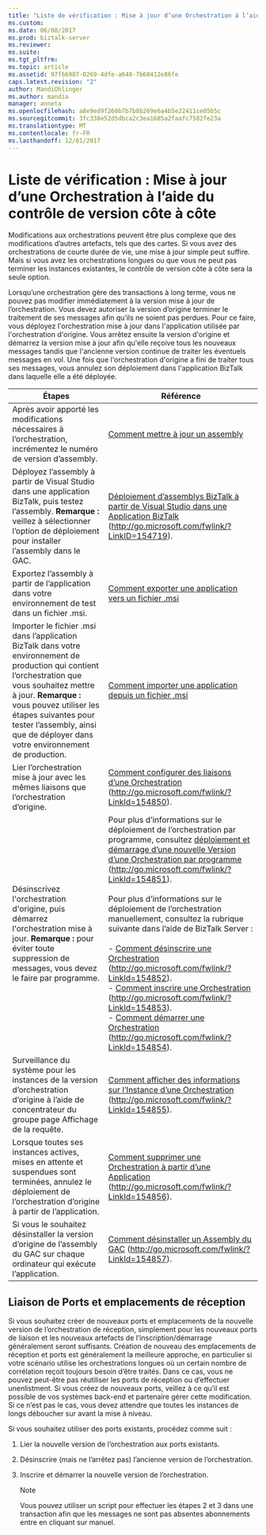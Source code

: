 ```yaml
---
title: "Liste de vérification : Mise à jour d’une Orchestration à l’aide du contrôle de version côte à côte | Documents Microsoft"
ms.custom: 
ms.date: 06/08/2017
ms.prod: biztalk-server
ms.reviewer: 
ms.suite: 
ms.tgt_pltfrm: 
ms.topic: article
ms.assetid: 97f66987-0269-4dfe-a648-7b68412e86fe
caps.latest.revision: "2"
author: MandiOhlinger
ms.author: mandia
manager: anneta
ms.openlocfilehash: a8e9ed9f260b7b7b8b269e6a4b5e22411ce05b5c
ms.sourcegitcommit: 3fc338e52d5dbca2c3ea1685a2faafc7582fe23a
ms.translationtype: MT
ms.contentlocale: fr-FR
ms.lasthandoff: 12/01/2017
---
```

# <a name="checklist-updating-an-orchestration-using-side-by-side-versioning"></a>Liste de vérification : Mise à jour d’une Orchestration à l’aide du contrôle de version côte à côte
Modifications aux orchestrations peuvent être plus complexe que des modifications d’autres artefacts, tels que des cartes. Si vous avez des orchestrations de courte durée de vie, une mise à jour simple peut suffire. Mais si vous avez les orchestrations longues ou que vous ne peut pas terminer les instances existantes, le contrôle de version côte à côte sera la seule option.  
  
 Lorsqu’une orchestration gère des transactions à long terme, vous ne pouvez pas modifier immédiatement à la version mise à jour de l’orchestration. Vous devez autoriser la version d’origine terminer le traitement de ses messages afin qu’ils ne soient pas perdues. Pour ce faire, vous déployez l'orchestration mise à jour dans l'application utilisée par l'orchestration d'origine. Vous arrêtez ensuite la version d'origine et démarrez la version mise à jour afin qu'elle reçoive tous les nouveaux messages tandis que l'ancienne version continue de traiter les éventuels messages en vol. Une fois que l'orchestration d'origine a fini de traiter tous ses messages, vous annulez son déploiement dans l'application BizTalk dans laquelle elle a été déployée.  
  
|Étapes|Référence|  
|-----------|---------------|  
|Après avoir apporté les modifications nécessaires à l’orchestration, incrémentez le numéro de version d’assembly.|[Comment mettre à jour un assembly](../technical-guides/how-to-update-an-assembly.md)|  
|Déployez l’assembly à partir de Visual Studio dans une application BizTalk, puis testez l’assembly. **Remarque :** veillez à sélectionner l’option de déploiement pour installer l’assembly dans le GAC.|[Déploiement d’assemblys BizTalk à partir de Visual Studio dans une Application BizTalk](http://go.microsoft.com/fwlink/?LinkID=154719) (http://go.microsoft.com/fwlink/?LinkID=154719).|  
|Exportez l’assembly à partir de l’application dans votre environnement de test dans un fichier .msi.|[Comment exporter une application vers un fichier .msi](../technical-guides/how-to-export-an-application-to-an-msi-file.md)|  
|Importer le fichier .msi dans l’application BizTalk dans votre environnement de production qui contient l’orchestration que vous souhaitez mettre à jour. **Remarque :** vous pouvez utiliser les étapes suivantes pour tester l’assembly, ainsi que de déployer dans votre environnement de production.|[Comment importer une application depuis un fichier .msi](../technical-guides/how-to-import-an-application-from-an-msi-file.md)|  
|Lier l’orchestration mise à jour avec les mêmes liaisons que l’orchestration d’origine.|[Comment configurer des liaisons d’une Orchestration](http://go.microsoft.com/fwlink/?LinkId=154850) (http://go.microsoft.com/fwlink/?LinkId=154850).|  
|Désinscrivez l'orchestration d'origine, puis démarrez l'orchestration mise à jour. **Remarque :** pour éviter toute suppression de messages, vous devez le faire par programme.|Pour plus d’informations sur le déploiement de l’orchestration par programme, consultez [déploiement et démarrage d’une nouvelle Version d’une Orchestration par programme](http://go.microsoft.com/fwlink/?LinkId=154851) (http://go.microsoft.com/fwlink/?LinkId=154851).<br /><br /> Pour plus d’informations sur le déploiement de l’orchestration manuellement, consultez la rubrique suivante dans l’aide de BizTalk Server :<br /><br /> -   [Comment désinscrire une Orchestration](http://go.microsoft.com/fwlink/?LinkId=154852) (http://go.microsoft.com/fwlink/?LinkId=154852).<br />-   [Comment inscrire une Orchestration](http://go.microsoft.com/fwlink/?LinkId=154853) (http://go.microsoft.com/fwlink/?LinkId=154853).<br />-   [Comment démarrer une Orchestration](http://go.microsoft.com/fwlink/?LinkId=154854) (http://go.microsoft.com/fwlink/?LinkId=154854).|  
|Surveillance du système pour les instances de la version d’orchestration d’origine à l’aide de concentrateur du groupe page Affichage de la requête.|[Comment afficher des informations sur l’Instance d’une Orchestration](http://go.microsoft.com/fwlink/?LinkId=154855) (http://go.microsoft.com/fwlink/?LinkId=154855).|  
|Lorsque toutes ses instances actives, mises en attente et suspendues sont terminées, annulez le déploiement de l’orchestration d’origine à partir de l’application.|[Comment supprimer une Orchestration à partir d’une Application](http://go.microsoft.com/fwlink/?LinkId=154856) (http://go.microsoft.com/fwlink/?LinkId=154856).|  
|Si vous le souhaitez désinstaller la version d’origine de l’assembly du GAC sur chaque ordinateur qui exécute l’application.|[Comment désinstaller un Assembly du GAC](http://go.microsoft.com/fwlink/?LinkId=154857) (http://go.microsoft.com/fwlink/?LinkId=154857).|  
  
## <a name="binding-to-receive-ports-and-locations"></a>Liaison de Ports et emplacements de réception  
 Si vous souhaitez créer de nouveaux ports et emplacements de la nouvelle version de l’orchestration de réception, simplement pour les nouveaux ports de liaison et les nouveaux artefacts de l’inscription/démarrage généralement seront suffisants. Création de nouveau des emplacements de réception et ports est généralement la meilleure approche, en particulier si votre scénario utilise les orchestrations longues où un certain nombre de corrélation reçoit toujours besoin d’être traités. Dans ce cas, vous ne pouvez peut-être pas réutiliser les ports de réception ou d’effectuer unenlistment. Si vous créez de nouveaux ports, veillez à ce qu’il est possible de vos systèmes back-end et partenaire gérer cette modification. Si ce n’est pas le cas, vous devez attendre que toutes les instances de longs déboucher sur avant la mise à niveau.  
  
 Si vous souhaitez utiliser des ports existants, procédez comme suit :  
  
1.  Lier la nouvelle version de l’orchestration aux ports existants.  
  
2.  Désinscrire (mais ne l’arrêtez pas) l’ancienne version de l’orchestration.  
  
3.  Inscrire et démarrer la nouvelle version de l’orchestration.  
  
    > [!NOTE]  
    >  Vous pouvez utiliser un script pour effectuer les étapes 2 et 3 dans une transaction afin que les messages ne sont pas absentes abonnements entre en cliquant sur manuel.
